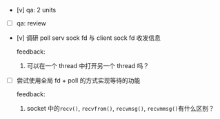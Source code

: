 * [v] qa: 2 units

* [ ] qa: review

* [v] 调研 poll serv sock fd 与 client sock fd 收发信息

    feedback:

    1. 可以在一个 thread 中打开另一个 thread 吗？

* [ ] 尝试使用全局 fd + poll 的方式实现等待的功能

    feedback:

    1. socket 中的`recv()`, `recvfrom()`, `recvmsg()`, `recvmmsg()`有什么区别？ 